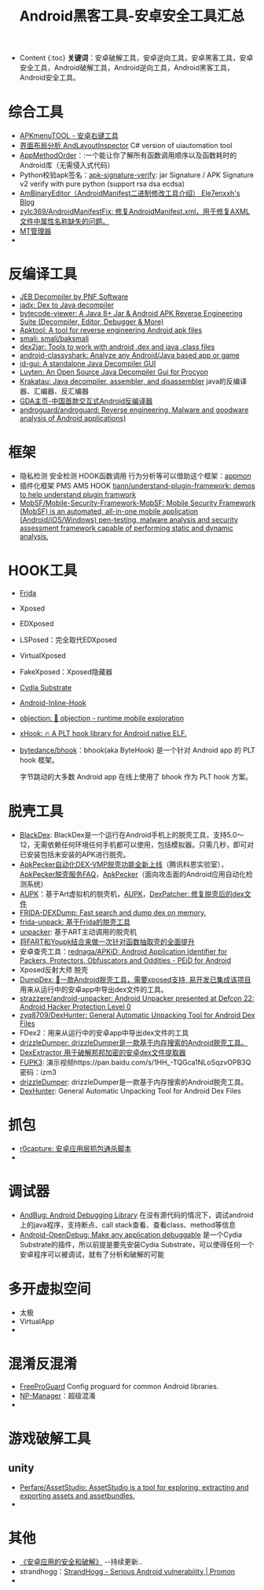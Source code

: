 ﻿---
layout:		post
category:	"android"
title:		"Android黑客工具-安卓安全工具汇总"
tags:		[android]
---
- Content
{:toc}
**关键词**：安卓破解工具，安卓逆向工具，安卓黑客工具，安卓安全工具，Android破解工具，Android逆向工具，Android黑客工具，Android安全工具。



# 综合工具

- [APKmenuTOOL - 安卓右键工具](https://github.com/bigsinger/APKmenuTOOL)
- [界面布局分析 AndLayoutInspector](https://github.com/inckie/AndLayoutInspector)  C\# version of uiautomation tool
- [AppMethodOrder](https://github.com/zjw-swun/AppMethodOrder)：:一个能让你了解所有函数调用顺序以及函数耗时的Android库（无需侵入式代码）
- Python校验apk签名：[apk-signature-verify](https://github.com/shuxin/apk-signature-verify): jar Signature / APK Signature v2 verify with pure python (support rsa dsa ecdsa)
- [AmBinaryEditor（AndroidManifest二进制修改工具介绍） Ele7enxxh's Blog](http://ele7enxxh.com/AndroidManifest-Binary-Editor.html)
- [zylc369/AndroidManifestFix: 修复AndroidManifest.xml，用于修复AXML文件中属性名称缺失的问题。](https://github.com/zylc369/AndroidManifestFix)
- [MT管理器](http://binmt.cc)
- 



# 反编译工具

- [JEB Decompiler by PNF Software](https://www.pnfsoftware.com/)
- [jadx: Dex to Java decompiler](https://github.com/skylot/jadx)
- [bytecode-viewer: A Java 8+ Jar & Android APK Reverse Engineering Suite (Decompiler, Editor, Debugger & More)](https://github.com/Konloch/bytecode-viewer)
- [Apktool: A tool for reverse engineering Android apk files](https://github.com/iBotPeaches/Apktool)
- [smali: smali/baksmali](https://github.com/JesusFreke/smali)
- [dex2jar: Tools to work with android .dex and java .class files](https://github.com/pxb1988/dex2jar)
- [android-classyshark: Analyze any Android/Java based app or game](https://github.com/google/android-classyshark)
- [jd-gui: A standalone Java Decompiler GUI](https://github.com/java-decompiler/jd-gui)
- [Luyten: An Open Source Java Decompiler Gui for Procyon](https://github.com/deathmarine/Luyten)
- [Krakatau: Java decompiler, assembler, and disassembler](https://github.com/Storyyeller/Krakatau) java的反编译器、汇编器、反汇编器
- [GDA主页-中国首款交互式Android反编译器](http://www.gda.wiki:9090/)
- [androguard/androguard: Reverse engineering, Malware and goodware analysis of Android applications)](https://github.com/androguard/androguard)

# 框架

- 隐私检测 安全检测 HOOK函数调用 行为分析等可以借助这个框架：[appmon](https://github.com/dpnishant/appmon)
- 插件化框架 PMS AMS HOOK [tiann/understand-plugin-framework: demos to help understand plugin framwork](https://github.com/tiann/understand-plugin-framework)
- [MobSF/Mobile-Security-Framework-MobSF: Mobile Security Framework (MobSF) is an automated, all-in-one mobile application (Android/iOS/Windows) pen-testing, malware analysis and security assessment framework capable of performing static and dynamic analysis.](https://github.com/MobSF/Mobile-Security-Framework-MobSF)

# HOOK工具

- [Frida](https://github.com/frida/)

- Xposed

- EDXposed

- LSPosed：完全取代EDXposed

- VirtualXposed

- FakeXposed：Xposed隐藏器

- [Cydia Substrate](http://www.cydiasubstrate.com/)

- [Android-Inline-Hook](https://github.com/ele7enxxh/Android-Inline-Hook)

- [objection: 📱 objection - runtime mobile exploration](https://github.com/sensepost/objection)

- [xHook: 🔥 A PLT hook library for Android native ELF.](https://github.com/iqiyi/xhook)

- [bytedance/bhook](https://github.com/bytedance/bhook)：bhook(aka ByteHook) 是一个针对 Android app 的 PLT hook 框架。

  字节跳动的大多数 Android app 在线上使用了 bhook 作为 PLT hook 方案。

# 脱壳工具

- [BlackDex](https://github.com/CodingGay/BlackDex): BlackDex是一个运行在Android手机上的脱壳工具，支持5.0～12，无需依赖任何环境任何手机都可以使用，包括模拟器。只需几秒，即可对已安装包括未安装的APK进行脱壳。
- [ApkPecker自动化DEX-VMP脱壳功能全新上线](https://mp.weixin.qq.com/s/ppnvwwd9k6hP_xK364ydfg)（腾讯科恩实验室），[ApkPecker脱壳服务FAQ](https://docs.qq.com/doc/DRmVBbWtHcmNPYWxO)，[ApkPecker](https://apkpecker.qq.com/)（面向攻击面的Android应用自动化检测系统）
- [AUPK](https://bbs.pediy.com/thread-266716.htm)：基于Art虚拟机的脱壳机，[AUPK](https://github.com/FeJQ/AUPK)，[DexPatcher: 修复脱壳后的dex文件](https://github.com/FeJQ/DexPatcher)
- [FRIDA-DEXDump: Fast search and dump dex on memory.](https://github.com/hluwa/FRIDA-DEXDump)
- [frida-unpack: 基于Frida的脱壳工具](https://github.com/dstmath/frida-unpack)
- [unpacker](https://github.com/youlor/unpacker): 基于ART主动调用的脱壳机
- [将FART和Youpk结合来做一次针对函数抽取壳的全面提升](https://bbs.pediy.com/thread-260052.htm)
- 安卓查壳工具：[rednaga/APKiD: Android Application Identifier for Packers, Protectors, Obfuscators and Oddities - PEiD for Android](https://github.com/rednaga/APKiD)
- Xposed反射大师 脱壳
- [DumpDex: 💯一款Android脱壳工具，需要xposed支持, 易开发已集成该项目](https://github.com/WrBug/dumpDex)  用来从运行中的安卓app中导出dex文件的工具。
- [strazzere/android-unpacker: Android Unpacker presented at Defcon 22: Android Hacker Protection Level 0](https://github.com/strazzere/android-unpacker)
- [zyq8709/DexHunter: General Automatic Unpacking Tool for Android Dex Files](https://github.com/zyq8709/DexHunter)
- FDex2：用来从运行中的安卓app中导出dex文件的工具
- [drizzleDumper: drizzleDumper是一款基于内存搜索的Android脱壳工具。](https://github.com/DrizzleRisk/drizzleDumper)
- [DexExtractor 用于破解邦邦加密的安卓dex文件提取器](https://github.com/lambdalang/DexExtractor)
- [FUPK3](https://github.com/F8LEFT/FUPK3): 演示视频https://pan.baidu.com/s/1HH_-TQGca1NLoSqzvOPB3Q 密码：izm3
- [drizzleDumper](https://github.com/DrizzleRisk/drizzleDumper#drizzledumper): drizzleDumper是一款基于内存搜索的Android脱壳工具。
- [DexHunter](https://github.com/zyq8709/DexHunter): General Automatic Unpacking Tool for Android Dex Files



# 抓包

- [r0capture: 安卓应用层抓包通杀脚本](https://github.com/r0ysue/r0capture)
- 

# 调试器

- [AndBug: Android Debugging Library](https://github.com/swdunlop/AndBug) 在没有源代码的情况下，调试android上的java程序，支持断点、call stack查看、查看class、method等信息
- [Android-OpenDebug: Make any application debuggable](https://github.com/iSECPartners/Android-OpenDebug) 是一个Cydia Substrate的插件，所以前提是要先安装Cydia Substrate，可以使得任何一个安卓程序可以被调试，就有了分析和破解的可能

# 多开虚拟空间

- 太极
- VirtualApp
- 

# 混淆反混淆

- [FreeProGuard](https://github.com/Blankj/FreeProGuard)  Config proguard for common Android libraries.
- [NP-Manager](https://github.com/githubXiaowangzi/NP-Manager)：超级混淆
- 

# 游戏破解工具

## unity

- [Perfare/AssetStudio: AssetStudio is a tool for exploring, extracting and exporting assets and assetbundles\.](https://github.com/Perfare/AssetStudio)
- 



# 其他

- [《安卓应用的安全和破解》](https://book.crifan.com/books/android_app_security_crack/website/) --持续更新..
- strandhogg：[StrandHogg - Serious Android vulnerability | Promon](https://promon.co/security-news/strandhogg/)
- 